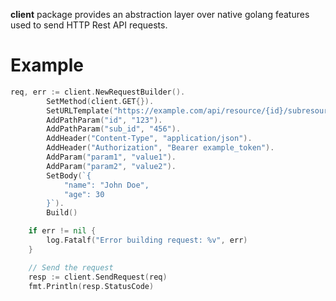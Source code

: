  **client** package provides an abstraction layer over native golang features used to send HTTP Rest API requests.
 
# Example
```go
req, err := client.NewRequestBuilder().
		SetMethod(client.GET{}).
		SetURLTemplate("https://example.com/api/resource/{id}/subresource/{sub_id}").
		AddPathParam("id", "123").
		AddPathParam("sub_id", "456").
		AddHeader("Content-Type", "application/json").
		AddHeader("Authorization", "Bearer example_token").
		AddParam("param1", "value1").
		AddParam("param2", "value2").
		SetBody(`{
            "name": "John Doe",
            "age": 30
        }`).
		Build()

	if err != nil {
		log.Fatalf("Error building request: %v", err)
	}

	// Send the request
	resp := client.SendRequest(req)
	fmt.Println(resp.StatusCode)